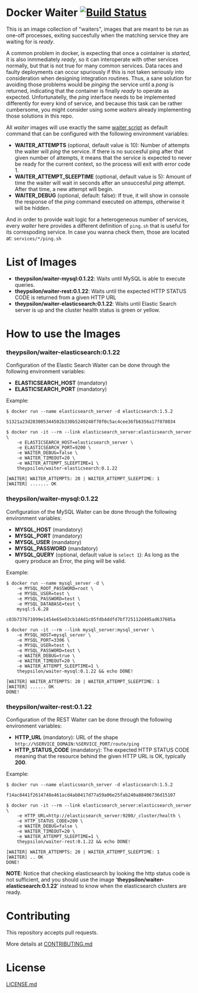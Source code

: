 # Docker Waiter [![Build Status](https://travis-ci.org/theypsilon/docker-waiter.svg?branch=latest)](https://travis-ci.org/theypsilon/docker-waiter)

This is an image collection of "waiters", images that are meant to be run as one-off processes, exiting succesfully when the matching service they are waiting for is *ready*.

A common problem in docker, is expecting that once a cointainer is *started*, it is also inmmediately *ready*, so it can interoperate with other services normally, but that is not true for many common services. Data races and faulty deployments can occur spuriously if this is not taken seriously into consideration when designing integration routines. Thus, a sane solution for avoiding those problems would be *pinging* the service until a *pong* is returned, indicating that the container is finally *ready* to operate as expected. Unfortunatelly, the *ping* interface needs to be implemented differently for every kind of service, and because this task can be rather cumbersome, you might consider using some *waiters* already implementing those solutions in this repo.

All *waiter* images will use exactly the same [waiter script](waiter/waiter.sh) as default command that can be configured with the following environment variables:

* **WAITER_ATTEMPTS** (optional, default value is 10): Number of attempts the waiter will *ping* the service. If there is no succesful ping after that given number of attempts, it means that the service is expected to never be ready for the current context, so the process will exit with error code 1.
* **WAITER_ATTEMPT_SLEEPTIME** (optional, default value is 5): Amount of time the waiter will wait in seconds after an unsuccesful *ping* attempt. After that time, a new attempt will begin.
* **WAITER_DEBUG** (optional, default: false): If true, it will show in console the response of the *ping* command executed on attemps, otherwise it will be hidden.

And in order to provide wait logic for a heterogeneous number of services, every *waiter* here provides a different definition of `ping.sh` that is useful for its correspoding service. In case you wanna check them, those are located at: `services/*/ping.sh`

# List of Images

* **theypsilon/waiter-mysql:0.1.22**: Waits until MySQL is able to execute queries.
* **theypsilon/waiter-rest:0.1.22**: Waits until the expected HTTP STATUS CODE is returned from a given HTTP URL
* **theypsilon/waiter-elasticsearch:0.1.22**: Waits until Elastic Search server is up and the cluster health status is green or yellow.

# How to use the Images

### theypsilon/waiter-elasticsearch:0.1.22

Configuration of the Elastic Search Waiter can be done through the following environment variables:

* **ELASTICSEARCH_HOST** (mandatory)
* **ELASTICSEARCH_PORT** (mandatory)

Example:
```
$ docker run --name elasticsearch_server -d elasticsearch:1.5.2

51321a23d283005344502b330b5249248f70f0c5ac4cee36fb6356a17f078034

$ docker run -it --rm --link elasticsearch_server:elasticsearch_server \
	-e ELASTICSEARCH_HOST=elasticsearch_server \
	-e ELASTICSEARCH_PORT=9200 \
	-e WAITER_DEBUG=false \
	-e WAITER_TIMEOUT=20 \
	-e WAITER_ATTEMPT_SLEEPTIME=1 \
	theypsilon/waiter-elasticsearch:0.1.22

[WAITER] WAITER_ATTEMPTS: 20 | WAITER_ATTEMPT_SLEEPTIME: 1
[WAITER] ....... OK
```


### theypsilon/waiter-mysql:0.1.22

Configuration of the MySQL Waiter can be done through the following environment variables:

* **MYSQL_HOST** (mandatory)
* **MYSQL_PORT** (mandatory)
* **MYSQL_USER** (mandatory)
* **MYSQL_PASSWORD** (mandatory)
* **MYSQL_QUERY** (optional, default value is `select 1`): As long as the query produce an Error, the ping will be valid.

Example:
```
$ docker run --name mysql_server -d \
	-e MYSQL_ROOT_PASSWORD=root \
	-e MYSQL_USER=test \
	-e MYSQL_PASSWORD=test \
	-e MYSQL_DATABASE=test \
	mysql:5.6.28

c03b737671099e1454e65e03cb1d4d1c05fdb4ddfd7bf725112d495ad637605a

$ docker run -it --rm --link mysql_server:mysql_server \
	-e MYSQL_HOST=mysql_server \
	-e MYSQL_PORT=3306 \
	-e MYSQL_USER=test \
	-e MYSQL_PASSWORD=test \
	-e WAITER_DEBUG=true \
	-e WAITER_TIMEOUT=20 \
	-e WAITER_ATTEMPT_SLEEPTIME=1 \
	theypsilon/waiter-mysql:0.1.22 && echo DONE!

[WAITER] WAITER_ATTEMPTS: 20 | WAITER_ATTEMPT_SLEEPTIME: 1
[WAITER] ...... OK
DONE!
```


### theypsilon/waiter-rest:0.1.22

Configuration of the REST Waiter can be done through the following environment variables:

* **HTTP_URL** (mandatory): URL of the shape `http://%SERVICE_DOMAIN:%SERVICE_PORT/route/ping`
* **HTTP_STATUS_CODE** (mandatory): The expected HTTP STATUS CODE meaning that the resource behind the given HTTP URL is OK, typically **200**.

Example:
```
$ docker run --name elasticsearch_server -d elasticsearch:1.5.2

f14ac8441f2614748e461acd4ab0417d77a59a06e25fab240a88406736d15107

$ docker run -it --rm --link elasticsearch_server:elasticsearch_server \
	-e HTTP_URL=http://elasticsearch_server:9200/_cluster/health \
	-e HTTP_STATUS_CODE=200 \
	-e WAITER_DEBUG=false \
	-e WAITER_TIMEOUT=20 \
	-e WAITER_ATTEMPT_SLEEPTIME=1 \
	theypsilon/waiter-rest:0.1.22 && echo DONE!

[WAITER] WAITER_ATTEMPTS: 20 | WAITER_ATTEMPT_SLEEPTIME: 1
[WAITER] .. OK
DONE!
```

**NOTE**: Notice that checking elasticsearch by looking the http status code is not sufficient, and you should use the image '**theypsilon/waiter-elasticsearch:0.1.22**' instead to know when the elasticsearch clusters are ready.

# Contributing

This repository accepts pull requests.

More details at [CONTRIBUTING.md](CONTRIBUTING.md)

# License

[LICENSE.md](LICENSE.md)

